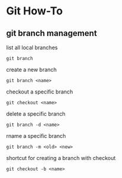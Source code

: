 # Git How-To

## git branch management

list all local branches
```console
git branch
```
create a new branch
```
git branch <name>
```
checkout a specific branch
```
git checkout <name>
```
delete a specific branch
```
git branch -d <name>
```
rname a specific branch
```
git branch -m <old> <new>
```
shortcut for creating a branch with checkout
```
git checkout -b <name>
```